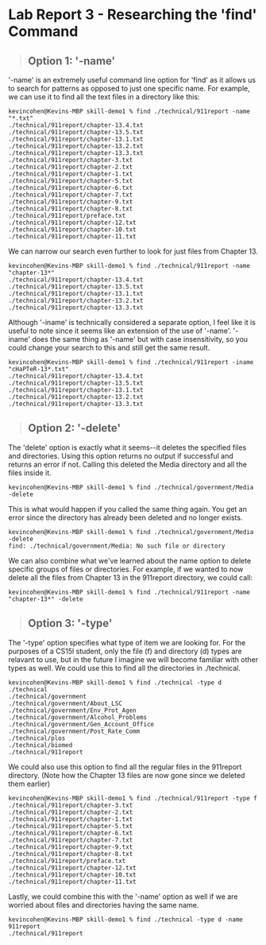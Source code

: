 # Lab Report 3 - Researching the 'find' Command

> ## Option 1: '-name'

'-name' is an extremely useful command line option for 'find' as it allows us to search for patterns as opposed to just one specific name. For example, we can use it to find all the text files in a directory like this:
```
kevincohen@Kevins-MBP skill-demo1 % find ./technical/911report -name "*.txt"
./technical/911report/chapter-13.4.txt
./technical/911report/chapter-13.5.txt
./technical/911report/chapter-13.1.txt
./technical/911report/chapter-13.2.txt
./technical/911report/chapter-13.3.txt
./technical/911report/chapter-3.txt
./technical/911report/chapter-2.txt
./technical/911report/chapter-1.txt
./technical/911report/chapter-5.txt
./technical/911report/chapter-6.txt
./technical/911report/chapter-7.txt
./technical/911report/chapter-9.txt
./technical/911report/chapter-8.txt
./technical/911report/preface.txt
./technical/911report/chapter-12.txt
./technical/911report/chapter-10.txt
./technical/911report/chapter-11.txt
```
We can narrow our search even further to look for just files from Chapter 13.
```
kevincohen@Kevins-MBP skill-demo1 % find ./technical/911report -name "chapter-13*"
./technical/911report/chapter-13.4.txt
./technical/911report/chapter-13.5.txt
./technical/911report/chapter-13.1.txt
./technical/911report/chapter-13.2.txt
./technical/911report/chapter-13.3.txt
```
Although '-iname' is technically considered a separate option, I feel like it is useful to note since it seems like an extension of the use of '-name'. '-iname' does the same thing as '-name' but with case insensitivity, so you could change your search to this and still get the same result.
```
kevincohen@Kevins-MBP skill-demo1 % find ./technical/911report -iname "cHaPTeR-13*.txt"
./technical/911report/chapter-13.4.txt
./technical/911report/chapter-13.5.txt
./technical/911report/chapter-13.1.txt
./technical/911report/chapter-13.2.txt
./technical/911report/chapter-13.3.txt
```

> ## Option 2: '-delete'

The 'delete' option is exactly what it seems--it deletes the specified files and directories. Using this option returns no output if successful and returns an error if not. Calling this deleted the Media directory and all the files inside it.
```
kevincohen@Kevins-MBP skill-demo1 % find ./technical/government/Media -delete
```
This is what would happen if you called the same thing again. You get an error since the directory has already been deleted and no longer exists.
```
kevincohen@Kevins-MBP skill-demo1 % find ./technical/government/Media -delete
find: ./technical/government/Media: No such file or directory
```
We can also combine what we've learned about the name option to delete specific groups of files or directories. For example, if we wanted to now delete all the files from Chapter 13 in the 911report directory, we could call:
```
kevincohen@Kevins-MBP skill-demo1 % find ./technical/911report -name "chapter-13*" -delete
```

> ## Option 3: '-type'

The '-type' option specifies what type of item we are looking for. For the purposes of a CS15l student, only the file (f) and directory (d) types are relavant to use, but in the future I imagine we will become familiar with other types as well. We could use this to find all the directories in ./technical.
```
kevincohen@Kevins-MBP skill-demo1 % find ./technical -type d
./technical
./technical/government
./technical/government/About_LSC
./technical/government/Env_Prot_Agen
./technical/government/Alcohol_Problems
./technical/government/Gen_Account_Office
./technical/government/Post_Rate_Comm
./technical/plos
./technical/biomed
./technical/911report
```
We could also use this option to find all the regular files in the 911report directory. (Note how the Chapter 13 files are now gone since we deleted them earlier)
```
kevincohen@Kevins-MBP skill-demo1 % find ./technical/911report -type f
./technical/911report/chapter-3.txt
./technical/911report/chapter-2.txt
./technical/911report/chapter-1.txt
./technical/911report/chapter-5.txt
./technical/911report/chapter-6.txt
./technical/911report/chapter-7.txt
./technical/911report/chapter-9.txt
./technical/911report/chapter-8.txt
./technical/911report/preface.txt
./technical/911report/chapter-12.txt
./technical/911report/chapter-10.txt
./technical/911report/chapter-11.txt
```
Lastly, we could combine this with the '-name' option as well if we are worried about files and directories having the same name.
```
kevincohen@Kevins-MBP skill-demo1 % find ./technical -type d -name 911report
./technical/911report
```



